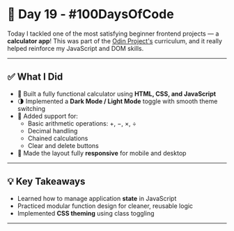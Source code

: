 # 📅 Day 19 - #100DaysOfCode

Today I tackled one of the most satisfying beginner frontend projects — a **calculator app**! This was part of the [Odin Project's](https://www.theodinproject.com/) curriculum, and it really helped reinforce my JavaScript and DOM skills.

---

## ✅ What I Did

- 🧮 Built a fully functional calculator using **HTML, CSS, and JavaScript**
- 🌗 Implemented a **Dark Mode / Light Mode** toggle with smooth theme switching
- 🔢 Added support for:
  - Basic arithmetic operations: +, −, ×, ÷
  - Decimal handling
  - Chained calculations
  - Clear and delete buttons
- 📱 Made the layout fully **responsive** for mobile and desktop

---

## 💡 Key Takeaways

- Learned how to manage application **state** in JavaScript
- Practiced modular function design for cleaner, reusable logic
- Implemented **CSS theming** using class toggling

---